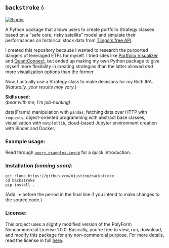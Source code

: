 ## `backstroke` 💧
[![Binder](https://mybinder.org/badge_logo.svg)](https://mybinder.org/v2/gh/ojustino/backstroke/master?filepath=example.ipynb)

A Python package that allows users to create portfolio Strategy classes based
on a "safe core, risky satellite" model and simulate their performances on
historical stock data from [Tiingo's free API](https://api.tiingo.com/).

I created this repository because I wanted to research the purported dangers of
leveraged ETFs for myself. I tried sites like [Portfolio Visualizer](
https://www.portfoliovisualizer.com/) and [QuantConnect](
https://quantconnect.com/), but ended up making my own Python package to give
myself more flexibility in creating strategies than the latter allowed *and* 
more visualization options than the former.

Now, I actually use a Strategy class to make decisions for my Roth IRA.
(_Naturally, your results may vary._)

**Skills used:**
<br>
_(bear with me; I'm job-hunting)_

data(Frame) manipulation with `pandas`, fetching data over HTTP with `requests`,
object-oriented programming with abstract base classes, visualization with
`matplotlib`, cloud-based Jupyter environment creation with Binder and Docker.

### Example usage:

Read through
[`query_examples.ipynb`](https://github.com/ojustino/tennis-abs-api/blob/master/query_examples.ipynb)
for a quick introduction.

### Installation ***(coming soon)***:

```
git clone https://github.com/ojustino/backstroke
cd backstroke
pip install .
```
(Add `-e` before the period in the final line if you intend to make changes to the source code.)

### License:

This project uses a slightly modified version of the PolyForm Noncommercial
License 1.0.0. Basically, you're free to view, run, download, and modify this
package for any non-commercial purpose. For more details, read the license in
full [here](https://github.com/ojustino/tennis-abs-api/blob/master/LICENSE.md).
